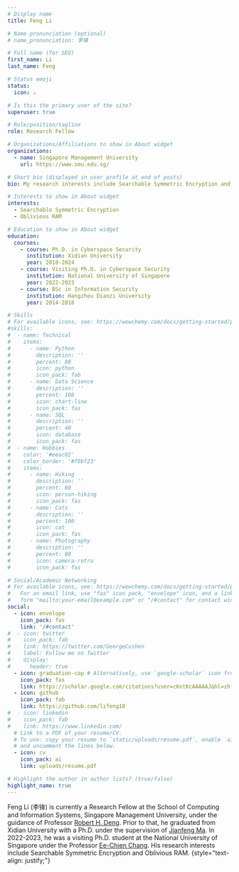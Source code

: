 ```yaml
---
# Display name
title: Feng Li

# Name pronunciation (optional)
# name_pronunciation: 李锋

# Full name (for SEO)
first_name: Li
last_name: Feng

# Status emoji
status:
  icon: ☕️

# Is this the primary user of the site?
superuser: true

# Role/position/tagline
role: Research Fellow

# Organizations/Affiliations to show in About widget
organizations:
  - name: Singapore Management University
    url: https://www.smu.edu.sg/

# Short bio (displayed in user profile at end of posts)
bio: My research interests include Searchable Symmetric Encryption and Oblivious RAM.

# Interests to show in About widget
interests:
  - Searchable Symmetric Encryption
  - Oblivious RAM

# Education to show in About widget
education:
  courses:
    - course: Ph.D. in Cyberspace Security
      institution: Xidian University
      year: 2018-2024
    - course: Visiting Ph.D. in Cyberspace Security
      institution: National University of Singapore
      year: 2022-2023
    - course: BSc in Information Security
      institution: Hangzhou Dianzi University
      year: 2014-2018

# Skills
# For available icons, see: https://wowchemy.com/docs/getting-started/page-builder/#icons
#skills:
#  - name: Technical
#    items:
#      - name: Python
#        description: ''
#        percent: 80
#        icon: python
#        icon_pack: fab
#      - name: Data Science
#        description: ''
#        percent: 100
#        icon: chart-line
#        icon_pack: fas
#      - name: SQL
#        description: ''
#        percent: 40
#        icon: database
#        icon_pack: fas
#  - name: Hobbies
#    color: '#eeac02'
#    color_border: '#f0bf23'
#    items:
#      - name: Hiking
#        description: ''
#        percent: 60
#        icon: person-hiking
#        icon_pack: fas
#      - name: Cats
#        description: ''
#        percent: 100
#        icon: cat
#        icon_pack: fas
#      - name: Photography
#        description: ''
#        percent: 80
#        icon: camera-retro
#        icon_pack: fas

# Social/Academic Networking
# For available icons, see: https://wowchemy.com/docs/getting-started/page-builder/#icons
#   For an email link, use "fas" icon pack, "envelope" icon, and a link in the
#   form "mailto:your-email@example.com" or "/#contact" for contact widget.
social:
  - icon: envelope
    icon_pack: fas
    link: '/#contact'
#  - icon: twitter
#    icon_pack: fab
#    link: https://twitter.com/GeorgeCushen
#    label: Follow me on Twitter
#    display:
#      header: true
  - icon: graduation-cap # Alternatively, use `google-scholar` icon from `ai` icon pack
    icon_pack: fas
    link: https://scholar.google.com/citations?user=cKntKcAAAAAJ&hl=zh-CN
  - icon: github
    icon_pack: fab
    link: https://github.com/lifeng10
#  - icon: linkedin
#    icon_pack: fab
#    link: https://www.linkedin.com/
  # Link to a PDF of your resume/CV.
  # To use: copy your resume to `static/uploads/resume.pdf`, enable `ai` icons in `params.yaml`,
  # and uncomment the lines below.
  - icon: cv
    icon_pack: ai
    link: uploads/resume.pdf

# Highlight the author in author lists? (true/false)
highlight_name: true
---
```


Feng Li (李锋) is currently a Research Fellow at the School of Computing and Information Systems, Singapore Management University, under the guidance of Professor [Robert H. Deng](http://www.mysmu.edu/faculty/robertdeng/). Prior to that, he graduated from Xidian University with a Ph.D. under the supervision of [Jianfeng Ma](https://web.xidian.edu.cn/jfma/). In 2022-2023, he was a visiting Ph.D. student at the National University of Singapore under the Professor [Ee-Chien Chang](https://www.comp.nus.edu.sg/~changec/). His research interests include Searchable Symmetric Encryption and Oblivious RAM. 
{style="text-align: justify;"}
